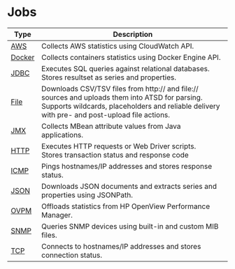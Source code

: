 # Jobs

**Type** | **Description**
----- | -----
[AWS](aws.md) | Collects AWS statistics using CloudWatch API.
[Docker](docker.md) | Collects containers statistics using Docker Engine API.
[JDBC](jdbc.md) | Executes SQL queries against relational databases.<br>Stores resultset as series and properties.
[File](file.md) | Downloads CSV/TSV files from http:// and file:// sources and uploads them into ATSD for parsing.<br>Supports wildcards, placeholders and reliable delivery with pre- and post-upload file actions.
[JMX](jmx.md) | Collects MBean attribute values from Java applications.
[HTTP](http.md) | Executes HTTP requests or Web Driver scripts. <br>Stores transaction status and response code
[ICMP](icmp.md) | Pings hostnames/IP addresses and stores response status.
[JSON](json.md) | Downloads JSON documents and extracts series and properties using JSONPath.
[OVPM](ovpm.md) | Offloads statistics from HP OpenView Performance Manager.
[SNMP](snmp.md) | Queries SNMP devices using built-in and custom MIB files.
[TCP](tcp.md) | Connects to hostnames/IP addresses and stores connection status.


